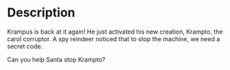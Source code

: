 # Description

Krampus is back at it again! He just activated his new creation, Krampto, the carol corruptor. A spy reindeer noticed that to stop the machine, we need a secret code.

Can you help Santa stop Krampto?